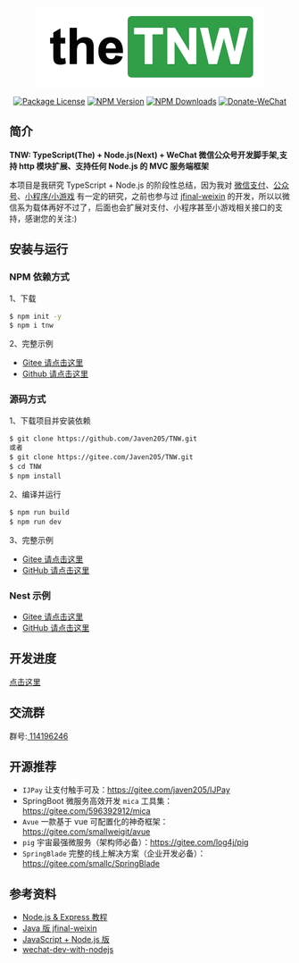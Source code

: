 
<p align="center">
  <a href="https://www.npmjs.com/package/tnw" target="blank"><img src="./docs/img/logo.png" width="410" alt="TNW Logo" /></a>
</p>
 <p align="center">
 <a href="https://www.npmjs.com/package/tnw" target="_blank"><img src="https://img.shields.io/npm/l/tnw.svg?style=flat-square" alt="Package License" /></a>
<a href="https://www.npmjs.com/package/tnw" target="_blank"><img src="https://img.shields.io/npm/v/tnw.svg?style=flat-square" alt="NPM Version" /></a>
<a href="https://www.npmjs.com/package/tnw" target="_blank"><img src="https://img.shields.io/npm/dt/tnw.svg?style=flat-square" alt="NPM Downloads" /></a>
<a href="https://javen205.gitee.io/ijpay/doc/contact.html" target="_blank"><img src="https://img.shields.io/badge/Donate-WeChat-%23ff3f59.svg?style=flat-square" alt="Donate-WeChat" /></a>
</p>


## 简介

**TNW: TypeScript(The) + Node.js(Next) + WeChat 微信公众号开发脚手架,支持 http 模块扩展、支持任何 Node.js 的 MVC 服务端框架**


本项目是我研究 TypeScript + Node.js 的阶段性总结，因为我对 [微信支付](https://gitee.com/javen205/IJPay)、[公众号](https://mp.weixin.qq.com/wiki)、[小程序/小游戏](https://developers.weixin.qq.com/miniprogram/dev/index.html) 有一定的研究，之前也参与过 [jfinal-weixin](https://gitee.com/jfinal/jfinal-weixin) 的开发，所以以微信系为载体再好不过了，后面也会扩展对支付、小程序甚至小游戏相关接口的支持，感谢您的关注:)

## 安装与运行

### NPM 依赖方式

1、下载

```bash 
$ npm init -y
$ npm i tnw
```

2、完整示例
- [Gitee 请点击这里](https://gitee.com/Javen205/TNW/tree/master/example) 
- [Github 请点击这里](https://github.com/Javen205/TNW/tree/master/example) 

### 源码方式

1、下载项目并安装依赖

```bash
$ git clone https://github.com/Javen205/TNW.git 
或者 
$ git clone https://gitee.com/Javen205/TNW.git 
$ cd TNW
$ npm install 
```

2、编译并运行

```bash
$ npm run build 
$ npm run dev
```

3、完整示例

- [Gitee 请点击这里](https://gitee.com/Javen205/TNW/tree/master/src/example) 
- [GitHub 请点击这里](https://github.com/Javen205/TNW/tree/master/src/example) 

### Nest 示例

- [Gitee 请点击这里](https://gitee.com/Javen205/TNW/tree/master/nest)
- [GitHub 请点击这里](https://github.com/Javen205/TNW/tree/master/nest)

## 开发进度

[点击这里](https://github.com/Javen205/TNW/wiki/%E5%BC%80%E5%8F%91%E8%BF%9B%E5%BA%A6)

## 交流群

群号:[ 114196246](https:shang.qq.com/wpa/qunwpa?idkey=a1e4fd8c71008961bd4fc8eeea224e726afd5e5eae7bf1d96d3c77897388bf24)

## 开源推荐

- `IJPay` 让支付触手可及：https://gitee.com/javen205/IJPay
- SpringBoot 微服务高效开发 `mica` 工具集：https://gitee.com/596392912/mica
- `Avue` 一款基于 vue 可配置化的神奇框架：https://gitee.com/smallweigit/avue
- `pig` 宇宙最强微服务（架构师必备）：https://gitee.com/log4j/pig
- `SpringBlade` 完整的线上解决方案（企业开发必备）：https://gitee.com/smallc/SpringBlade

## 参考资料

- [Node.js & Express 教程](http://www.runoob.com/nodejs/nodejs-tutorial.html)
- [Java 版 jfinal-weixin](https://gitee.com/jfinal/jfinal-weixin)
- [JavaScript + Node.js 版](https://github.com/SilenceHVK/wechatByNode)
- [wechat-dev-with-nodejs](https://github.com/i5ting/wechat-dev-with-nodejs/blob/master/stuq.md)

